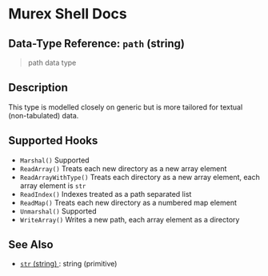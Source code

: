 # Murex Shell Docs

## Data-Type Reference: `path` (string)

> path data type

## Description

This type is modelled closely on generic but is more tailored for textual
(non-tabulated) data.

## Supported Hooks

- `Marshal()`
  Supported
- `ReadArray()`
  Treats each new directory as a new array element
- `ReadArrayWithType()`
  Treats each directory as a new array element, each array element is `str`
- `ReadIndex()`
  Indexes treated as a path separated list
- `ReadMap()`
  Treats each new directory as a numbered map element
- `Unmarshal()`
  Supported
- `WriteArray()`
  Writes a new path, each array element as a directory

## See Also

- [`str` (string) ](/types/str.md):
  string (primitive)
